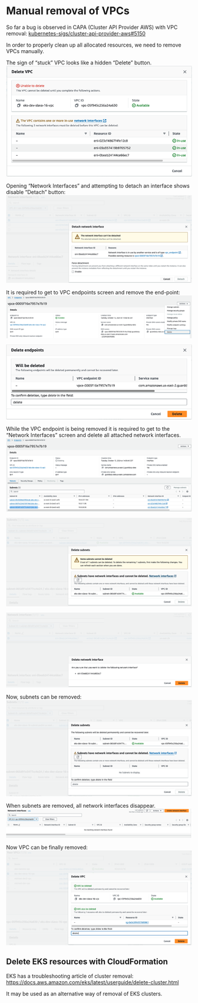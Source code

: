 
# Manual removal of VPCs

So far a bug is observed in CAPA (Cluster API Provider AWS) with VPC removal: [kubernetes-sigs/cluster-api-provider-aws#5150](https://github.com/kubernetes-sigs/cluster-api-provider-aws/issues/5150)

In order to properly clean up all allocated resources, we need to remove VPCs manually.

The sign of “stuck” VPC looks like a hidden “Delete” button.
![Failed VPC deletion](./pics/delete-vpc-fail.png)

Opening “Network Interfaces” and attempting to detach an interface shows disable “Detach” button:
![detach-network-interface-fail](./pics/detach-network-interface-fail.png)

It is required to get to VPC endpoints screen and remove the end-point: 
![delete-vpce](./pics/delete-vpce.png)

![OK Endpoint deletion](./pics/delete-endpoint-ok.png)

While the VPC endpoint is being removed it is required to get to the “Network Interfaces” screen and delete all attached network interfaces.
![vpce](./pics/vpce.png)

![delete-subnet-fail](./pics/delete-subnet-fail.png)

![delete-network-interface](./pics/delete-network-interface.png)

Now, subnets can be removed:
![OK Subnet deletion](./pics/delete-subnet-ok.png)

When subnets are removed, all network interfaces disappear.
![No Network Interfaces](./pics/no-network-interfaces.png)

Now VPC can be finally removed:
![Failed VPC OK](./pics/delete-vpc-ok.png)

## Delete EKS resources with CloudFormation

EKS has a troubleshooting article of cluster removal: https://docs.aws.amazon.com/eks/latest/userguide/delete-cluster.html

It may be used as an alternative way of removal of EKS clusters.
